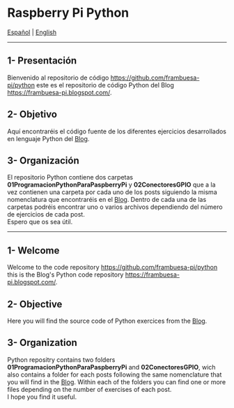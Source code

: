 [blog_programacion]: https://frambuesa-pi.blogspot.com/p/programacion.html

# Raspberry Pi Python

[Español](#1--Presentación) | [English](#1--Welcome)

___  

## 1- Presentación

Bienvenido al repositorio de código <https://github.com/frambuesa-pi/python> este es el repositorio de código Python del Blog <https://frambuesa-pi.blogspot.com/>.

## 2- Objetivo 

Aquí encontraréis el código fuente de los diferentes ejercicios desarrollados en lenguaje Python del [Blog][blog_programacion].

## 3- Organización

El repositorio Python contiene dos carpetas **01ProgramacionPythonParaPaspberryPi** y  **02ConectoresGPIO** que a la vez contienen una carpeta por cada uno de los posts siguiendo la misma nomenclatura que encontraréis en el [Blog][blog_programacion]. Dentro de cada una de las carpetas podréis encontrar uno o varios archivos dependiendo del número de ejercicios de cada post.  
Espero que os sea útil.
___  


## 1- Welcome  

Welcome to the code repository <https://github.com/frambuesa-pi/python> this is the Blog's Python code repository <https://frambuesa-pi.blogspot.com/>.

## 2- Objective

Here you will find the source code of Python exercices from the [Blog][blog_programacion].  

## 3- Organization

Python repositry contains two folders **01ProgramacionPythonParaPaspberryPi** and **02ConectoresGPIO**, wich also contains a folder for each posts following the same nomenclature that you will find in the [Blog][blog_programacion]. Within each of the folders you can find one or more files depending on the number of exercises of each post.  
I hope you find it useful.

